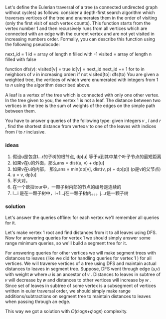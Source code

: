 Let's define the Eulerian traversal of a tree (a connected undirected graph without cycles) as follows: consider a
depth-first search algorithm which traverses vertices of the tree and enumerates them in the order of visiting (only the
first visit of each vertex counts). This function starts from the vertex number 1
and then recursively runs from all vertices which are connected with an edge with the current vertex and are not yet
visited in increasing numbers order. Formally, you can describe this function using the following pseudocode:

next_id = 1
id = array of length n filled with -1
visited = array of length n filled with false

function dfs(v):
visited[v] = true
id[v] = next_id
next_id += 1
for to in neighbors of v in increasing order:
if not visited[to]:
dfs(to)
You are given a weighted tree, the vertices of which were enumerated with integers from 1
to 𝑛
using the algorithm described above.

A leaf is a vertex of the tree which is connected with only one other vertex. In the tree given to you, the vertex 1
is not a leaf. The distance between two vertices in the tree is the sum of weights of the edges on the simple path
between them.

You have to answer 𝑞
queries of the following type: given integers 𝑣
, 𝑙
and 𝑟
, find the shortest distance from vertex 𝑣
to one of the leaves with indices from 𝑙
to 𝑟
inclusive.

### ideas

1. 假设u是包含l...r的子树的根节点, dp[u] 等于u到其中某个叶子节点的最短距离
2. 如果v在u的外面，那么ans = dist(u, v) + dp[u]
3. 如果v在u的内部， 那么ans = min(dp[v], dist(v, p) + dp[p]) (p是v的父节点)
4. u = v, dp[u]
5. 不大对，
6. 在一个欧拉tour中，一颗子树内部的节点的编号是连续的
7. l...i 是在一颗子树中，i+1...j在一颗子树内。。。j...r是一颗子树

### solution

Let's answer the queries offline: for each vertex we'll remember all queries for it.

Let's make vertex 1
root and find distances from it to all leaves using DFS. Now for answering queries for vertex 1
we should simply answer some range minimum queries, so we'll build a segment tree for it.

For answering queries for other vertices we will make segment trees with distances to leaves (like we did for handling
queries for vertex 1
) for all vertices. We will traverse vertices of a tree using DFS and maintain actual distances to leaves in segment
tree. Suppose, DFS went through edge (𝑢,𝑣)
with weight 𝑤
where 𝑢
is an ancestor of 𝑣
. Distances to leaves in subtree of 𝑣
will decrease by 𝑤
and distances to other vertices will increase by 𝑤
. Since set of leaves in subtree of some vertex is a subsegment of vertices written in euler traversal order, we should
simply make range additions/subtractions on segment tree to maintain distances to leaves when passing through an edge.

This way we got a solution with 𝑂(𝑛log𝑛+𝑞log𝑛)
complexity.